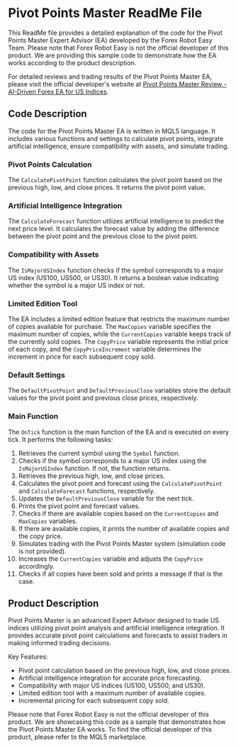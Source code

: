 # Pivot Points Master ReadMe File

This ReadMe file provides a detailed explanation of the code for the Pivot Points Master Expert Advisor (EA) developed by the Forex Robot Easy Team. Please note that Forex Robot Easy is not the official developer of this product. We are providing this sample code to demonstrate how the EA works according to the product description.

For detailed reviews and trading results of the Pivot Points Master EA, please visit the official developer's website at [Pivot Points Master Review - AI-Driven Forex EA for US Indices](https://forexroboteasy.com/forex-robot-review/pivot-points-master-review-ai-driven-forex-ea-for-us-indices/).

## Code Description

The code for the Pivot Points Master EA is written in MQL5 language. It includes various functions and settings to calculate pivot points, integrate artificial intelligence, ensure compatibility with assets, and simulate trading.

### Pivot Points Calculation

The `CalculatePivotPoint` function calculates the pivot point based on the previous high, low, and close prices. It returns the pivot point value.

### Artificial Intelligence Integration

The `CalculateForecast` function utilizes artificial intelligence to predict the next price level. It calculates the forecast value by adding the difference between the pivot point and the previous close to the pivot point.

### Compatibility with Assets

The `IsMajorUSIndex` function checks if the symbol corresponds to a major US index (US100, US500, or US30). It returns a boolean value indicating whether the symbol is a major US index or not.

### Limited Edition Tool

The EA includes a limited edition feature that restricts the maximum number of copies available for purchase. The `MaxCopies` variable specifies the maximum number of copies, while the `CurrentCopies` variable keeps track of the currently sold copies. The `CopyPrice` variable represents the initial price of each copy, and the `CopyPriceIncrement` variable determines the increment in price for each subsequent copy sold.

### Default Settings

The `DefaultPivotPoint` and `DefaultPreviousClose` variables store the default values for the pivot point and previous close prices, respectively.

### Main Function

The `OnTick` function is the main function of the EA and is executed on every tick. It performs the following tasks:

1. Retrieves the current symbol using the `Symbol` function.
2. Checks if the symbol corresponds to a major US index using the `IsMajorUSIndex` function. If not, the function returns.
3. Retrieves the previous high, low, and close prices.
4. Calculates the pivot point and forecast using the `CalculatePivotPoint` and `CalculateForecast` functions, respectively.
5. Updates the `DefaultPreviousClose` variable for the next tick.
6. Prints the pivot point and forecast values.
7. Checks if there are available copies based on the `CurrentCopies` and `MaxCopies` variables.
8. If there are available copies, it prints the number of available copies and the copy price.
9. Simulates trading with the Pivot Points Master system (simulation code is not provided).
10. Increases the `CurrentCopies` variable and adjusts the `CopyPrice` accordingly.
11. Checks if all copies have been sold and prints a message if that is the case.

## Product Description

Pivot Points Master is an advanced Expert Advisor designed to trade US indices utilizing pivot point analysis and artificial intelligence integration. It provides accurate pivot point calculations and forecasts to assist traders in making informed trading decisions.

Key Features:
- Pivot point calculation based on the previous high, low, and close prices.
- Artificial intelligence integration for accurate price forecasting.
- Compatibility with major US indices (US100, US500, and US30).
- Limited edition tool with a maximum number of available copies.
- Incremental pricing for each subsequent copy sold.

Please note that Forex Robot Easy is not the official developer of this product. We are showcasing this code as a sample that demonstrates how the Pivot Points Master EA works. To find the official developer of this product, please refer to the MQL5 marketplace.
